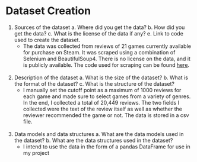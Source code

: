 # Dataset Creation

1. Sources of the dataset a. Where did you get the data? b. How did you get the data? c. What is the license of the data if any? e. Link to code used to create the dataset.
    - The data was collected from reviews of 21 games currently available for purchase on Steam.  It was scraped using a combination of Selenium and BeautifulSoup4.  There is no license on the data, and it is publicly available. The code used for scraping can be found [here](https://github.com/wamorris2/ReviewFeedbackExtractor/blob/main/webscrape.py).
<br><br>
2. Description of the dataset a. What is the size of the dataset? b. What is the format of the dataset? c. What is the structure of the dataset?
    - I manually set the cutoff point as a maximum of 1000 reviews for each game and made sure to select games from a variety of genres. In the end, I collected a total of 20,449 reviews.  The two fields I collected were the text of the review itself as well as whether the reviewer recommended the game or not. The data is stored in a csv file.
<br><br>
3. Data models and data structures a. What are the data models used in the dataset? b. What are the data structures used in the dataset?
    - I intend to use the data in the form of a pandas DataFrame for use in my project